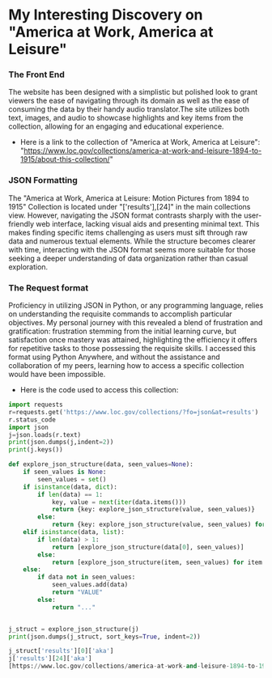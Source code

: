 # My Interesting Discovery on "America at Work, America at Leisure"

### The Front End
The website has been designed with a simplistic but polished look to grant viewers the ease of navigating through its domain as well as the ease of consuming the data by their handy audio translator.The site utilizes both text, images, and audio to showcase highlights and key items from the collection, allowing for an engaging and educational experience.

* Here is a link to the collection of "America at Work, America at Leisure": 
"https://www.loc.gov/collections/america-at-work-and-leisure-1894-to-1915/about-this-collection/"

### JSON Formatting
The "America at Work, America at Leisure: Motion Pictures from 1894 to 1915" Collection is located under "['results'],[24]" in the main collections view. However, navigating the JSON format contrasts sharply with the user-friendly web interface, lacking visual aids and presenting minimal text. 
This makes finding specific items challenging as users must sift through raw data and numerous textual elements. While the structure becomes clearer with time, interacting with the JSON format seems more suitable for those seeking a deeper understanding of data organization rather than casual exploration.

### The Request format
Proficiency in utilizing JSON in Python, or any programming language, relies on understanding the requisite commands to accomplish particular objectives. My personal journey with this revealed a blend of frustration and gratification: frustration stemming from the initial learning curve, but satisfaction once mastery was attained, highlighting the efficiency it offers for repetitive tasks to those possessing the requisite skills. 
I accessed this format using Python Anywhere, and without the assistance and collaboration of my peers, learning how to access a specific collection would have been impossible.
* Here is the code used to access this collection:


```Python
import requests
r=requests.get('https://www.loc.gov/collections/?fo=json&at=results')
r.status_code
import json
j=json.loads(r.text)
print(json.dumps(j,indent=2))
print(j.keys())

def explore_json_structure(data, seen_values=None):
    if seen_values is None:
        seen_values = set()
    if isinstance(data, dict):
        if len(data) == 1:
            key, value = next(iter(data.items()))
            return {key: explore_json_structure(value, seen_values)}
        else:
            return {key: explore_json_structure(value, seen_values) for key, value in data.items()}
    elif isinstance(data, list):
        if len(data) > 1:
            return [explore_json_structure(data[0], seen_values)]
        else:
            return [explore_json_structure(item, seen_values) for item in data]
    else:
        if data not in seen_values:
            seen_values.add(data)
            return "VALUE"
        else:
            return "..."


j_struct = explore_json_structure(j)
print(json.dumps(j_struct, sort_keys=True, indent=2))

j_struct['results'][0]['aka']
j['results'][24]['aka']
[https://www.loc.gov/collections/america-at-work-and-leisure-1894-to-1915/]



